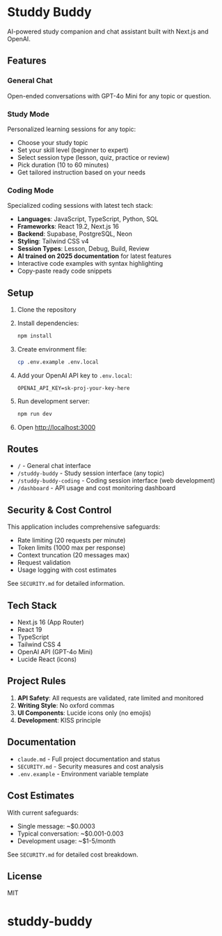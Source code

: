 # Studdy Buddy

AI-powered study companion and chat assistant built with Next.js and OpenAI.

## Features

### General Chat
Open-ended conversations with GPT-4o Mini for any topic or question.

### Study Mode
Personalized learning sessions for any topic:
- Choose your study topic
- Set your skill level (beginner to expert)
- Select session type (lesson, quiz, practice or review)
- Pick duration (10 to 60 minutes)
- Get tailored instruction based on your needs

### Coding Mode
Specialized coding sessions with latest tech stack:
- **Languages**: JavaScript, TypeScript, Python, SQL
- **Frameworks**: React 19.2, Next.js 16
- **Backend**: Supabase, PostgreSQL, Neon
- **Styling**: Tailwind CSS v4
- **Session Types**: Lesson, Debug, Build, Review
- **AI trained on 2025 documentation** for latest features
- Interactive code examples with syntax highlighting
- Copy-paste ready code snippets

## Setup

1. Clone the repository
2. Install dependencies:
   ```bash
   npm install
   ```

3. Create environment file:
   ```bash
   cp .env.example .env.local
   ```

4. Add your OpenAI API key to `.env.local`:
   ```
   OPENAI_API_KEY=sk-proj-your-key-here
   ```

5. Run development server:
   ```bash
   npm run dev
   ```

6. Open [http://localhost:3000](http://localhost:3000)

## Routes

- `/` - General chat interface
- `/studdy-buddy` - Study session interface (any topic)
- `/studdy-buddy-coding` - Coding session interface (web development)
- `/dashboard` - API usage and cost monitoring dashboard

## Security & Cost Control

This application includes comprehensive safeguards:
- Rate limiting (20 requests per minute)
- Token limits (1000 max per response)
- Context truncation (20 messages max)
- Request validation
- Usage logging with cost estimates

See `SECURITY.md` for detailed information.

## Tech Stack

- Next.js 16 (App Router)
- React 19
- TypeScript
- Tailwind CSS 4
- OpenAI API (GPT-4o Mini)
- Lucide React (icons)

## Project Rules

1. **API Safety**: All requests are validated, rate limited and monitored
2. **Writing Style**: No oxford commas
3. **UI Components**: Lucide icons only (no emojis)
4. **Development**: KISS principle

## Documentation

- `claude.md` - Full project documentation and status
- `SECURITY.md` - Security measures and cost analysis
- `.env.example` - Environment variable template

## Cost Estimates

With current safeguards:
- Single message: ~$0.0003
- Typical conversation: ~$0.001-0.003
- Development usage: ~$1-5/month

See `SECURITY.md` for detailed cost breakdown.

## License

MIT
# studdy-buddy

